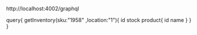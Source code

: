 http://localhost:4002/graphql

query{
  getInventory(sku:"1958" ,location:"1"){
    id
    stock 
    product{
      id
      name
    }
  }
}